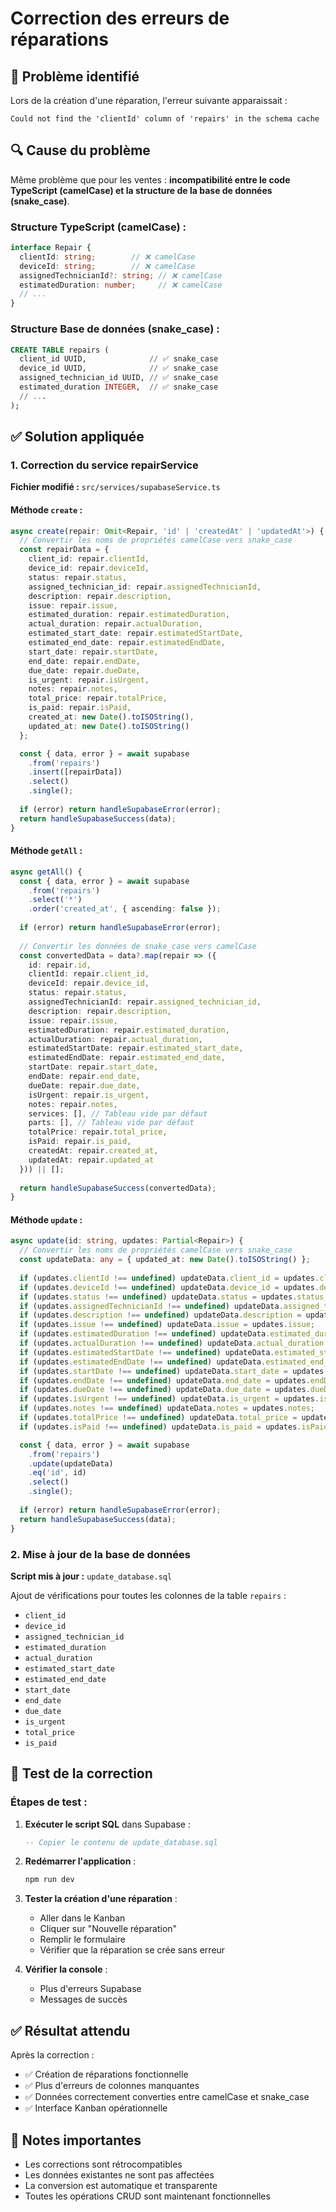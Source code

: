 # Correction des erreurs de réparations

## 🐛 Problème identifié

Lors de la création d'une réparation, l'erreur suivante apparaissait :
```
Could not find the 'clientId' column of 'repairs' in the schema cache
```

## 🔍 Cause du problème

Même problème que pour les ventes : **incompatibilité entre le code TypeScript (camelCase) et la structure de la base de données (snake_case)**.

### Structure TypeScript (camelCase) :
```typescript
interface Repair {
  clientId: string;        // ❌ camelCase
  deviceId: string;        // ❌ camelCase
  assignedTechnicianId?: string; // ❌ camelCase
  estimatedDuration: number;     // ❌ camelCase
  // ...
}
```

### Structure Base de données (snake_case) :
```sql
CREATE TABLE repairs (
  client_id UUID,              // ✅ snake_case
  device_id UUID,              // ✅ snake_case
  assigned_technician_id UUID, // ✅ snake_case
  estimated_duration INTEGER,  // ✅ snake_case
  // ...
);
```

## ✅ Solution appliquée

### 1. Correction du service repairService

**Fichier modifié :** `src/services/supabaseService.ts`

#### Méthode `create` :
```typescript
async create(repair: Omit<Repair, 'id' | 'createdAt' | 'updatedAt'>) {
  // Convertir les noms de propriétés camelCase vers snake_case
  const repairData = {
    client_id: repair.clientId,
    device_id: repair.deviceId,
    status: repair.status,
    assigned_technician_id: repair.assignedTechnicianId,
    description: repair.description,
    issue: repair.issue,
    estimated_duration: repair.estimatedDuration,
    actual_duration: repair.actualDuration,
    estimated_start_date: repair.estimatedStartDate,
    estimated_end_date: repair.estimatedEndDate,
    start_date: repair.startDate,
    end_date: repair.endDate,
    due_date: repair.dueDate,
    is_urgent: repair.isUrgent,
    notes: repair.notes,
    total_price: repair.totalPrice,
    is_paid: repair.isPaid,
    created_at: new Date().toISOString(),
    updated_at: new Date().toISOString()
  };

  const { data, error } = await supabase
    .from('repairs')
    .insert([repairData])
    .select()
    .single();
  
  if (error) return handleSupabaseError(error);
  return handleSupabaseSuccess(data);
}
```

#### Méthode `getAll` :
```typescript
async getAll() {
  const { data, error } = await supabase
    .from('repairs')
    .select('*')
    .order('created_at', { ascending: false });
  
  if (error) return handleSupabaseError(error);
  
  // Convertir les données de snake_case vers camelCase
  const convertedData = data?.map(repair => ({
    id: repair.id,
    clientId: repair.client_id,
    deviceId: repair.device_id,
    status: repair.status,
    assignedTechnicianId: repair.assigned_technician_id,
    description: repair.description,
    issue: repair.issue,
    estimatedDuration: repair.estimated_duration,
    actualDuration: repair.actual_duration,
    estimatedStartDate: repair.estimated_start_date,
    estimatedEndDate: repair.estimated_end_date,
    startDate: repair.start_date,
    endDate: repair.end_date,
    dueDate: repair.due_date,
    isUrgent: repair.is_urgent,
    notes: repair.notes,
    services: [], // Tableau vide par défaut
    parts: [], // Tableau vide par défaut
    totalPrice: repair.total_price,
    isPaid: repair.is_paid,
    createdAt: repair.created_at,
    updatedAt: repair.updated_at
  })) || [];
  
  return handleSupabaseSuccess(convertedData);
}
```

#### Méthode `update` :
```typescript
async update(id: string, updates: Partial<Repair>) {
  // Convertir les noms de propriétés camelCase vers snake_case
  const updateData: any = { updated_at: new Date().toISOString() };
  
  if (updates.clientId !== undefined) updateData.client_id = updates.clientId;
  if (updates.deviceId !== undefined) updateData.device_id = updates.deviceId;
  if (updates.status !== undefined) updateData.status = updates.status;
  if (updates.assignedTechnicianId !== undefined) updateData.assigned_technician_id = updates.assignedTechnicianId;
  if (updates.description !== undefined) updateData.description = updates.description;
  if (updates.issue !== undefined) updateData.issue = updates.issue;
  if (updates.estimatedDuration !== undefined) updateData.estimated_duration = updates.estimatedDuration;
  if (updates.actualDuration !== undefined) updateData.actual_duration = updates.actualDuration;
  if (updates.estimatedStartDate !== undefined) updateData.estimated_start_date = updates.estimatedStartDate;
  if (updates.estimatedEndDate !== undefined) updateData.estimated_end_date = updates.estimatedEndDate;
  if (updates.startDate !== undefined) updateData.start_date = updates.startDate;
  if (updates.endDate !== undefined) updateData.end_date = updates.endDate;
  if (updates.dueDate !== undefined) updateData.due_date = updates.dueDate;
  if (updates.isUrgent !== undefined) updateData.is_urgent = updates.isUrgent;
  if (updates.notes !== undefined) updateData.notes = updates.notes;
  if (updates.totalPrice !== undefined) updateData.total_price = updates.totalPrice;
  if (updates.isPaid !== undefined) updateData.is_paid = updates.isPaid;

  const { data, error } = await supabase
    .from('repairs')
    .update(updateData)
    .eq('id', id)
    .select()
    .single();
  
  if (error) return handleSupabaseError(error);
  return handleSupabaseSuccess(data);
}
```

### 2. Mise à jour de la base de données

**Script mis à jour :** `update_database.sql`

Ajout de vérifications pour toutes les colonnes de la table `repairs` :
- `client_id`
- `device_id`
- `assigned_technician_id`
- `estimated_duration`
- `actual_duration`
- `estimated_start_date`
- `estimated_end_date`
- `start_date`
- `end_date`
- `due_date`
- `is_urgent`
- `total_price`
- `is_paid`

## 🧪 Test de la correction

### Étapes de test :

1. **Exécuter le script SQL** dans Supabase :
   ```sql
   -- Copier le contenu de update_database.sql
   ```

2. **Redémarrer l'application** :
   ```bash
   npm run dev
   ```

3. **Tester la création d'une réparation** :
   - Aller dans le Kanban
   - Cliquer sur "Nouvelle réparation"
   - Remplir le formulaire
   - Vérifier que la réparation se crée sans erreur

4. **Vérifier la console** :
   - Plus d'erreurs Supabase
   - Messages de succès

## ✅ Résultat attendu

Après la correction :
- ✅ Création de réparations fonctionnelle
- ✅ Plus d'erreurs de colonnes manquantes
- ✅ Données correctement converties entre camelCase et snake_case
- ✅ Interface Kanban opérationnelle

## 📝 Notes importantes

- Les corrections sont rétrocompatibles
- Les données existantes ne sont pas affectées
- La conversion est automatique et transparente
- Toutes les opérations CRUD sont maintenant fonctionnelles
